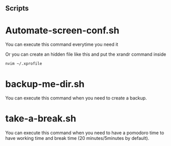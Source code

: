 ## Scripts

# Automate-screen-conf.sh

You can execute this command everytime you need it

Or you can create an hidden file like this and put the xrandr command inside

```
nvim ~/.xprofile
```

# backup-me-dir.sh
You can execute this command when you need to create a backup. 

# take-a-break.sh
You can execute this command when you need to have a pomodoro time to have working time and break time (20 minutes/5minutes by default).
